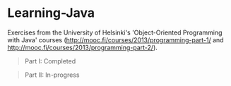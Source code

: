 Learning-Java
=============

Exercises from the University of Helsinki's 'Object-Oriented Programming with Java' courses (http://mooc.fi/courses/2013/programming-part-1/ and http://mooc.fi/courses/2013/programming-part-2/).

<blockquote>Part I: Completed</blockquote>
<blockquote>Part II: In-progress</blockquote>
